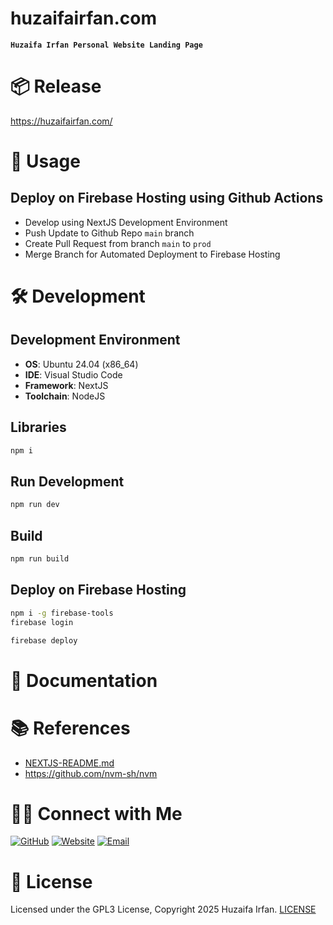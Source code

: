
# huzaifairfan.com
**`Huzaifa Irfan Personal Website Landing Page`**

<!-- •[Link](#)

<hr>

## 🎬 Demo Video

[![Demo](https://img.youtube.com/vi/video_id/0.jpg)](https://www.youtube.com/watch?v=video_id)

![overview](overview.drawio.png)

-->

# 📦 Release
https://huzaifairfan.com/


# 🚀 Usage
## Deploy on Firebase Hosting using Github Actions
- Develop using NextJS Development Environment
- Push Update to Github Repo `main` branch
- Create Pull Request from branch `main` to `prod`
- Merge Branch for Automated Deployment to Firebase Hosting

# 🛠️ Development

## Development Environment
- **OS**: Ubuntu 24.04 (x86_64)
- **IDE**: Visual Studio Code
- **Framework**: NextJS
- **Toolchain**: NodeJS

## Libraries
```sh
npm i
```

## Run Development
```sh
npm run dev
```

## Build
```sh
npm run build
```

## Deploy on Firebase Hosting
```sh
npm i -g firebase-tools
firebase login
```

```sh
firebase deploy
```


# 📝 Documentation

# 📚 References
- [NEXTJS-README.md](NEXTJS-README.md)
- https://github.com/nvm-sh/nvm


# 🤝🏻 Connect with Me

[![GitHub ](https://img.shields.io/badge/Github-%23222.svg?style=for-the-badge&logo=github&logoColor=white)](https://github.com/HuzaifaIrfan/)
[![Website](https://img.shields.io/badge/Website-%23222.svg?style=for-the-badge&logo=google-chrome&logoColor==%234285F4)](https://www.huzaifairfan.com)
[![Email](https://img.shields.io/badge/Email-%23222.svg?style=for-the-badge&logo=gmail&logoColor=%23D14836)](mailto:hi@huzaifairfan.com)

# 📜 License

Licensed under the GPL3 License, Copyright 2025 Huzaifa Irfan. [LICENSE](LICENSE)
